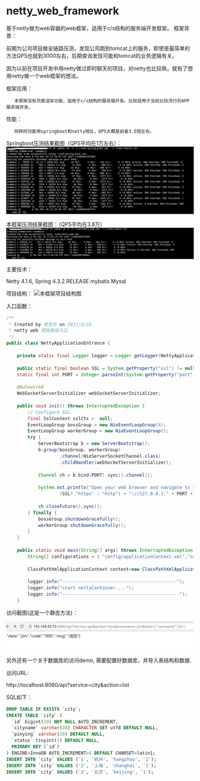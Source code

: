 # netty_web_framework
基于netty做为web容器的web框架，适用于c/s结构的服务端开发框架。
框架背景：

前期为公司项目做全链路压测，发现公司跑到tomcat上的服务，即使是最简单的方法QPS也就到3000左右，后期查询发现可能和tomcat的业务逻辑有关。

因为以前在项目开发中用netty做过即时聊天的项目，对netty也比较熟，就有了想用netty做一个web框架的想法。

框架应用：

       本框架没有页面渲染功能，适用于c/s结构的服务端开发。比较适用于当前比较流行的APP服务端开发。
性能：

       同样的功能用springboot和netty相比，QPS大概是前者3.5倍左右。

Springboot压测结果截图（QPS平均在1万左右）：
 ![springboot性能压测报告](https://github.com/Jim201314/netty_web_framework/raw/master/readme/spring.png)
 

本框架压测结果截图：（QPS平均在3.8万）
 ![本框架性能压测报告](https://github.com/Jim201314/netty_web_framework/raw/master/readme/netty.png)

主要技术：
 
Netty 4.1.6, 
Spring 4.3.2.RELEASE
mybatis
Mysql

项目结构：
 ![本框架项目结构图](https://github.com/Jim201314/netty_web_framework/master/readme/idea.png)

入口函数：
```java
/**
 * Created by 老包子 on 2017/3/22.
 * netty web 项目启动入口
 */
public class NettyApplicationEntrance {

    private static final Logger logger = Logger.getLogger(NettyApplicationEntrance.class);

    public static final boolean SSL = System.getProperty("ssl") != null;
    static final int PORT = Integer.parseInt(System.getProperty("port", SSL? "8443" : "8080"));

    @Autowired
    WebSocketServerInitializer webSocketServerInitializer;

    public void init() throws InterruptedException {
        // Configure SSL.
        final SslContext sslCtx =  null;
        EventLoopGroup bossGroup = new NioEventLoopGroup(4);
        EventLoopGroup workerGroup = new NioEventLoopGroup();
        try {
            ServerBootstrap b = new ServerBootstrap();
            b.group(bossGroup, workerGroup)
                    .channel(NioServerSocketChannel.class)
                    .childHandler(webSocketServerInitializer);

            Channel ch = b.bind(PORT).sync().channel();

            System.out.println("Open your web browser and navigate to " +
                    (SSL? "https" : "http") + "://127.0.0.1:" + PORT + '/');

            ch.closeFuture().sync();
        } finally {
            bossGroup.shutdownGracefully();
            workerGroup.shutdownGracefully();
        }
    }

    public static void main(String[] args) throws InterruptedException {
        String[] configurations = { "config/applicationContext.xml","config/applicationContext-netty.xml"};

        ClassPathXmlApplicationContext context=new ClassPathXmlApplicationContext(configurations);

        logger.info("-------------------------------------------");
        logger.info("start nettyContainer....");
        logger.info("--------------------------------------------");
    }
```    


访问截图(这是一个静态方法)：

![本框架访问显示截图](https://github.com/Jim201314/netty_web_framework/raw/master/readme/url.png)
 

另外还有一个关于数据库的访问demo, 需要配置好数据库，并导入表结构和数据.

访问URL:

http://localhost:8080/api?service=city&action=list

 SQL如下：
```SQL
DROP TABLE IF EXISTS `city`;
CREATE TABLE `city` (
  `id` bigint(20) NOT NULL AUTO_INCREMENT,
  `cityname` varchar(20) CHARACTER SET utf8 DEFAULT NULL,
  `pinying` varchar(20) DEFAULT NULL,
  `status` tinyint(1) DEFAULT NULL,
  PRIMARY KEY (`id`)
) ENGINE=InnoDB AUTO_INCREMENT=4 DEFAULT CHARSET=latin1;
INSERT INTO `city` VALUES ('1', '杭州', 'hangzhou', '1');
INSERT INTO `city` VALUES ('2', '上海', 'shanghai', '1');
INSERT INTO `city` VALUES ('3', '北京', 'beijing', '1');
```
